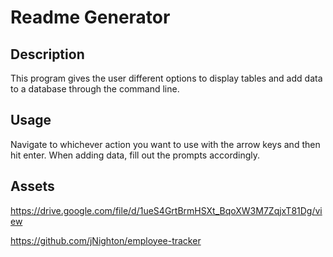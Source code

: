 # Readme Generator

## Description

This program gives the user different options to display tables and add data to a database through the command line.

## Usage

Navigate to whichever action you want to use with the arrow keys and then hit enter. When adding data, fill out the prompts accordingly.

## Assets

https://drive.google.com/file/d/1ueS4GrtBrmHSXt_BqoXW3M7ZqjxT81Dg/view

https://github.com/jNighton/employee-tracker